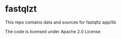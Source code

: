 # fastqlzt


This repo contains data and sources for fastqltz app/lib

The code is licensed under Apache 2.0 License

